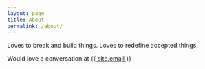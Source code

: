 ```yaml
---
layout: page
title: About
permalink: /about/
---
```


Loves to break and build things.
Loves to redefine accepted things.

Would love a conversation at <a href="mailto:{{ site.email }}">{{ site.email }}</a>
